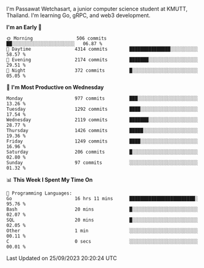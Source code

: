 
I'm Passawat Wetchasart, a junior computer science student at KMUTT, Thailand. I'm learning Go, gRPC, and web3 development.



<!--START_SECTION:waka-->
**I'm an Early 🐤** 

```text
🌞 Morning                506 commits         ██░░░░░░░░░░░░░░░░░░░░░░░   06.87 % 
🌆 Daytime                4314 commits        ███████████████░░░░░░░░░░   58.57 % 
🌃 Evening                2174 commits        ███████░░░░░░░░░░░░░░░░░░   29.51 % 
🌙 Night                  372 commits         █░░░░░░░░░░░░░░░░░░░░░░░░   05.05 % 
```
📅 **I'm Most Productive on Wednesday** 

```text
Monday                   977 commits         ███░░░░░░░░░░░░░░░░░░░░░░   13.26 % 
Tuesday                  1292 commits        ████░░░░░░░░░░░░░░░░░░░░░   17.54 % 
Wednesday                2119 commits        ███████░░░░░░░░░░░░░░░░░░   28.77 % 
Thursday                 1426 commits        █████░░░░░░░░░░░░░░░░░░░░   19.36 % 
Friday                   1249 commits        ████░░░░░░░░░░░░░░░░░░░░░   16.96 % 
Saturday                 206 commits         █░░░░░░░░░░░░░░░░░░░░░░░░   02.80 % 
Sunday                   97 commits          ░░░░░░░░░░░░░░░░░░░░░░░░░   01.32 % 
```


📊 **This Week I Spent My Time On** 

```text
💬 Programming Languages: 
Go                       16 hrs 11 mins      ████████████████████████░   95.76 % 
Bash                     20 mins             █░░░░░░░░░░░░░░░░░░░░░░░░   02.07 % 
SQL                      20 mins             █░░░░░░░░░░░░░░░░░░░░░░░░   02.05 % 
Other                    1 min               ░░░░░░░░░░░░░░░░░░░░░░░░░   00.11 % 
C                        0 secs              ░░░░░░░░░░░░░░░░░░░░░░░░░   00.01 % 
```


 Last Updated on 25/09/2023 20:20:24 UTC
<!--END_SECTION:waka-->

<!--
**markpassawat/markpassawat** is a ✨ _special_ ✨ repository because its `README.md` (this file) appears on your GitHub profile.

Here are some ideas to get you started:

- 🔭 I’m currently working on ...
- 🌱 I’m currently learning ...
- 👯 I’m looking to collaborate on ...
- 🤔 I’m looking for help with ...
- 💬 Ask me about ...
- 📫 How to reach me: ...
- 😄 Pronouns: He/Him
- ⚡ Fun fact: ...
-->
